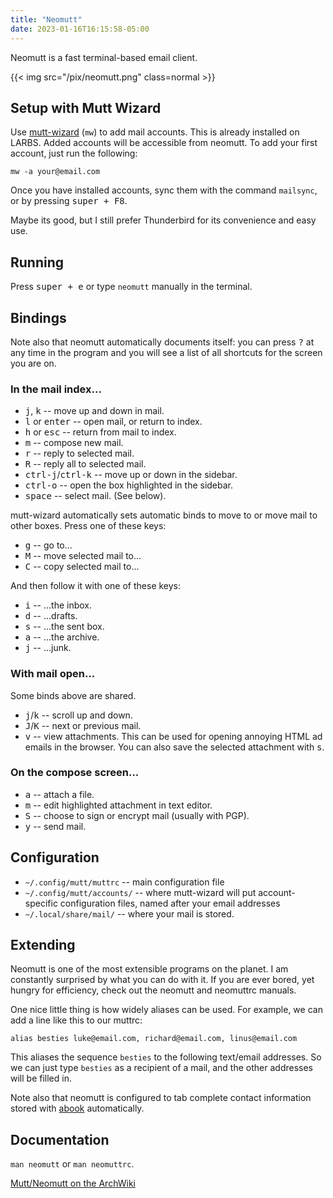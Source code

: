 ```yaml
---
title: "Neomutt"
date: 2023-01-16T16:15:58-05:00
---
```


Neomutt is a fast terminal-based email client.

{{< img src="/pix/neomutt.png" class=normal >}}

## Setup with Mutt Wizard

Use [mutt-wizard](https://muttwizard.com) (`mw`) to add mail accounts. This is already installed on LARBS. Added accounts will be accessible from neomutt. To add your first account, just run the following:

```fish
mw -a your@email.com
```

Once you have installed accounts, sync them with the command `mailsync`, or by pressing <kbd>super + F8</kbd>.

Maybe its good, but I still prefer Thunderbird for its convenience and easy use.

## Running

Press <kbd>super + e</kbd> or type `neomutt` manually in the terminal.


## Bindings

Note also that neomutt automatically documents itself: you can press <kbd>?</kbd> at any time in the program and you will see a list of all shortcuts for the screen you are on.

### In the mail index...

- <kbd>j</kbd>, <kbd>k</kbd> -- move up and down in mail.
- <kbd>l</kbd> or <kbd>enter</kbd> -- open mail, or return to index.
- <kbd>h</kbd> or <kbd>esc</kbd> -- return from mail to index.
- <kbd>m</kbd> -- compose new mail.
- <kbd>r</kbd> -- reply to selected mail.
- <kbd>R</kbd> -- reply all to selected mail.
- <kbd>ctrl-j</kbd>/<kbd>ctrl-k</kbd> -- move up or down in the sidebar.
- <kbd>ctrl-o</kbd> -- open the box highlighted in the sidebar.
- <kbd>space</kbd> -- select mail. (See below).

mutt-wizard automatically sets automatic binds to move to or move mail to other boxes. Press one of these keys:

- <kbd>g</kbd> -- go to...
- <kbd>M</kbd> -- move selected mail to...
- <kbd>C</kbd> -- copy selected mail to...

And then follow it with one of these keys:

- <kbd>i</kbd> -- ...the inbox.
- <kbd>d</kbd> -- ...drafts.
- <kbd>s</kbd> -- ...the sent box.
- <kbd>a</kbd> -- ...the archive.
- <kbd>j</kbd> -- ...junk.

### With mail open...

Some binds above are shared.

- <kbd>j</kbd>/<kbd>k</kbd> -- scroll up and down.
- <kbd>J</kbd>/<kbd>K</kbd> -- next or previous mail.
- <kbd>v</kbd> -- view attachments. This can be used for opening annoying HTML ad emails in the browser. You can also save the selected attachment with <kbd>s</kbd>.

### On the compose screen...

- <kbd>a</kbd> -- attach a file.
- <kbd>m</kbd> -- edit highlighted attachment in text editor.
- <kbd>S</kbd> -- choose to sign or encrypt mail (usually with PGP).
- <kbd>y</kbd> -- send mail.

## Configuration

- `~/.config/mutt/muttrc` -- main configuration file
- `~/.config/mutt/accounts/` -- where mutt-wizard will put account-specific configuration files, named after your email addresses
- `~/.local/share/mail/` -- where your mail is stored.

## Extending

Neomutt is one of the most extensible programs on the planet. I am constantly surprised by what you can do with it. If you are ever bored, yet hungry for efficiency, check out the neomutt and neomuttrc manuals.

One nice little thing is how widely aliases can be used. For example, we can add a line like this to our muttrc:

```muttrc
alias besties luke@email.com, richard@email.com, linus@email.com
```

This aliases the sequence `besties` to the following text/email addresses. So we can just type `besties` as a recipient of a mail, and the other addresses will be filled in.

Note also that neomutt is configured to tab complete contact information stored with [abook](/abook) automatically.

## Documentation

`man neomutt` or `man neomuttrc`.

[Mutt/Neomutt on the ArchWiki](https://wiki.archlinux.org/title/Mutt)
